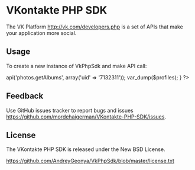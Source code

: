 VKontakte PHP SDK
=================

The VK Platform http://vk.com/developers.php is a set of APIs that make your
application more social.

Usage
-----

To create a new instance of VkPhpSdk and make API call:

<?php

require_once dirname(dirname(__FILE__)) . DIRECTORY_SEPARATOR . 'classes' . DIRECTORY_SEPARATOR . 'VkPhpSdk.php';
require_once dirname(dirname(__FILE__)) . DIRECTORY_SEPARATOR . 'classes' . DIRECTORY_SEPARATOR . 'Oauth2Proxy.php';

// After redirect from this URL: http://api.vkontakte.ru/oauth/authorize?client_id=2446676&scope=offline,notify,friends,photos,audio,video&redirect_uri=http://localhost/vkPhpSdk/example&response_type=code&display=page

if(isset($_GET['code']))
{
	// Initialization
	$oauth2Proxy = new Oauth2Proxy('2446676', 'oawLNhZCTYRjEJ72ZdET', $_GET['code'], 'https://api.vkontakte.ru/oauth/access_token');
	$vkPhpSdk = new VkPhpSdk($oauth2Proxy);
	
	// API call
	$profiles = $vkPhpSdk->api('photos.getAlbums', array('uid' => '7132311'));
	var_dump($profiles);
}

?>

Feedback
--------

Use GitHub issues tracker to report bugs and issues
https://github.com/mordehaigerman/VKontakte-PHP-SDK/issues.

License
-------

The VKontakte PHP SDK is released under the New BSD License.

https://github.com/AndreyGeonya/VkPhpSdk/blob/master/license.txt